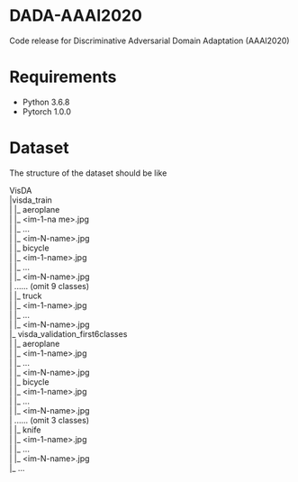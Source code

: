 # DADA-AAAI2020
Code release for Discriminative Adversarial Domain Adaptation (AAAI2020)

# Requirements
- Python 3.6.8
- Pytorch 1.0.0

# Dataset
The structure of the dataset should be like

VisDA   
|visda_train   
|  |_ aeroplane   
|     |_ \<im-1-na      me\>.jpg   
|     |_ ...   
|     |_ \<im-N-name\>.jpg   
|  |_ bicycle   
|     |_ \<im-1-name\>.jpg   
|     |_ ...   
|     |_ \<im-N-name\>.jpg   
|  ...... (omit 9 classes)   
|  |_ truck   
|     |_ \<im-1-name\>.jpg   
|     |_ ...   
|     |_ \<im-N-name\>.jpg   
|_ visda_validation_first6classes<br />
|  |_ aeroplane<br />
|     |_ \<im-1-name\>.jpg<br />
|     |_ ...<br />
|     |_ \<im-N-name\>.jpg<br />
|  |_ bicycle<br />
|     |_ \<im-1-name\>.jpg<br />
|     |_ ...<br />
|     |_ \<im-N-name\>.jpg<br />
|  ...... (omit 3 classes)<br />
|  |_ knife<br />
|     |_ \<im-1-name\>.jpg<br />
|     |_ ...<br />
|     |_ \<im-N-name\>.jpg <br />
|_ ...   
